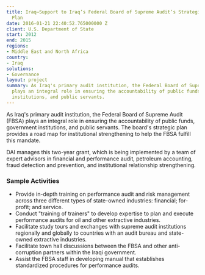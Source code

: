 ```yaml
---
title: Iraq—Support to Iraq’s Federal Board of Supreme Audit’s Strategic Development
  Plan
date: 2016-01-21 22:40:52.765000000 Z
client: U.S. Department of State
start: 2012
end: 2015
regions:
- Middle East and North Africa
country:
- Iraq
solutions:
- Governance
layout: project
summary: As Iraq's primary audit institution, the Federal Board of Supreme Audit (FBSA)
  plays an integral role in ensuring the accountability of public funds, government
  institutions, and public servants.
---
```


As Iraq's primary audit institution, the Federal Board of Supreme Audit (FBSA) plays an integral role in ensuring the accountability of public funds, government institutions, and public servants. The board's strategic plan provides a road map for institutional strengthening to help the FBSA fulfill this mandate.

DAI manages this two-year grant, which is being implemented by a team of expert advisors in financial and performance audit, petroleum accounting, fraud detection and prevention, and institutional relationship strengthening.

###  Sample Activities

* Provide in-depth training on performance audit and risk management across three different types of state-owned industries: financial; for-profit; and service.
* Conduct "training of trainers" to develop expertise to plan and execute performance audits for oil and other extractive industries.
* Facilitate study tours and exchanges with supreme audit institutions regionally and globally to countries with an audit bureau and state-owned extractive industries.
* Facilitate town hall discussions between the FBSA and other anti-corruption partners within the Iraqi government.
* Assist the FBSA staff in developing manual that establishes standardized procedures for performance audits.
